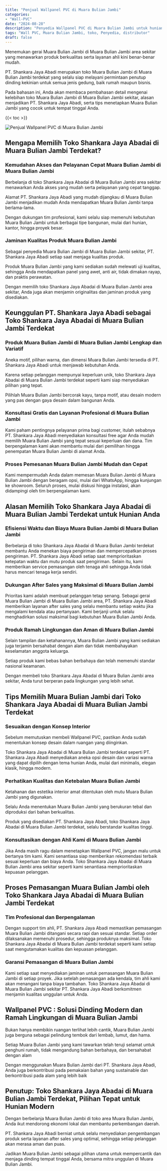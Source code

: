 ```yaml
---
title: "Penjual Wallpanel PVC di Muara Bulian Jambi"
categories: 
- "Wall-PVC"
date: "2024-08-28"
description: "Penyedia Wallpanel PVC di Muara Bulian Jambi untuk hunian, perkantoran, serta ritel. Panel unggulan, beragam motif, warna elegan, dengan jasa penempatan oleh teknisi berpengalaman serta garansi resmi!|Layanan penjualan Wallpanel PVC di Muara Bulian Jambi bagi keperluan hunian, perkantoran, atau ritel, beserta material berkualitas dan instalasi oleh teknisi profesional serta garansi resmi.|Solusi Wallpanel PVC di Muara Bulian Jambi yang andal untuk tempat tinggal, kantor, dan ritel, dengan material berkualitas dan instalasi oleh teknisi ahli dan garansi resmi.|Penjualan Wallpanel PVC di Muara Bulian Jambi untuk tempat tinggal, office, dan ritel, dengan material terbaik dan pemasangan ditangani oleh teknisi ahli, dilengkapi dengan kepastian resmi.}"
tags: "Wall PVC, Muara Bulian Jambi, toko, Penyedia, distributor"
draft: false
---
```


Menemukan gerai Muara Bulian Jambi di Muara Bulian Jambi area sekitar yang menawarkan produk berkualitas serta layanan ahli kini benar-benar mudah.

PT. Shankara Jaya Abadi merupakan toko Muara Bulian Jambi di Muara Bulian Jambi terdekat yang selalu siap melayani permintaan penutup dinding kekinian untuk semua jenis gedung, baik rumah maupun bisnis.

Pada bahasan ini, Anda akan membaca pembahasan detail mengenai kelebihan toko Muara Bulian Jambi di Muara Bulian Jambi sekitar, alasan menjadikan PT. Shankara Jaya Abadi, serta tips menetapkan Muara Bulian Jambi yang cocok untuk tempat tinggal Anda.

{{< toc >}}

![Penjual Wallpanel PVC di Muara Bulian Jambi](/images/Wall-PVC/Penjual-Wallpanel-PVC-di-Muara-Bulian-Jambi.png)


## Mengapa Memilih Toko Shankara Jaya Abadai di Muara Bulian Jambi Terdekat?

### Kemudahan Akses dan Pelayanan Cepat Muara Bulian Jambi di Muara Bulian Jambi

Berbelanja di toko Shankara Jaya Abadai di Muara Bulian Jambi area sekitar menawarkan Anda akses yang mudah serta pelayanan yang cepat tanggap.

Alamat PT. Shankara Jaya Abadi yang mudah dijangkau di Muara Bulian Jambi menjadikan mudah Anda mendapatkan Muara Bulian Jambi tanpa berlama-lama.

Dengan dukungan tim profesional, kami selalu siap memenuhi kebutuhan Muara Bulian Jambi untuk berbagai tipe bangunan, mulai dari hunian, kantor, hingga proyek besar.

### Jaminan Kualitas Produk Muara Bulian Jambi

Sebagai penyedia Muara Bulian Jambi di Muara Bulian Jambi sekitar, PT. Shankara Jaya Abadi setiap saat menjaga kualitas produk.

Produk Muara Bulian Jambi yang kami sediakan sudah melewati uji kualitas, sehingga Anda mendapatkan panel yang awet, anti air, tidak dimakan rayap, dan praktis perawatan.

Dengan memilih toko Shankara Jaya Abadai di Muara Bulian Jambi area sekitar, Anda juga akan menjamin originalitas dan jaminan produk yang disediakan.

## Keunggulan PT. Shankara Jaya Abadi sebagai Toko Shankara Jaya Abadai di Muara Bulian Jambi Terdekat

### Produk Muara Bulian Jambi di Muara Bulian Jambi Lengkap dan Variatif

Aneka motif, pilihan warna, dan dimensi Muara Bulian Jambi tersedia di PT. Shankara Jaya Abadi untuk menjawab kebutuhan Anda.

Karena setiap pelanggan mempunyai keperluan unik, toko Shankara Jaya Abadai di Muara Bulian Jambi terdekat seperti kami siap menyediakan pilihan yang tepat.

Pilihlah Muara Bulian Jambi bercorak kayu, tanpa motif, atau desain modern yang pas dengan gaya desain dalam bangunan Anda.

### Konsultasi Gratis dan Layanan Profesional di Muara Bulian Jambi

Kami paham pentingnya pelayanan prima bagi customer, itulah sebabnya PT. Shankara Jaya Abadi menyediakan konsultasi free agar Anda mudah memilih Muara Bulian Jambi yang tepat sesuai keperluan dan dana. Tim berpengalaman kami akan membantu mulai dari pemilihan hingga penempatan Muara Bulian Jambi di alamat Anda.

### Proses Pemesanan Muara Bulian Jambi Mudah dan Cepat

Kami mempermudah Anda dalam memesan Muara Bulian Jambi di Muara Bulian Jambi dengan beragam opsi, mulai dari WhatsApp, hingga kunjungan ke showroom. Seluruh proses, mulai diskusi hingga instalasi, akan didampingi oleh tim berpengalaman kami.

## Alasan Memilih Toko Shankara Jaya Abadai di Muara Bulian Jambi Terdekat untuk Hunian Anda

### Efisiensi Waktu dan Biaya Muara Bulian Jambi di Muara Bulian Jambi

Berbelanja di toko Shankara Jaya Abadai di Muara Bulian Jambi terdekat membantu Anda menekan biaya pengiriman dan mempercepatkan proses pengiriman. PT. Shankara Jaya Abadi setiap saat memprioritaskan ketepatan waktu dan mutu produk saat pengiriman. Selain itu, kami memberikan service pemasangan oleh tenaga ahli sehingga Anda tidak harus mencari tenaga kerja sendiri.

### Dukungan After Sales yang Maksimal di Muara Bulian Jambi

Prioritas kami adalah membuat pelanggan tetap senang. Sebagai gerai Muara Bulian Jambi di Muara Bulian Jambi area, PT. Shankara Jaya Abadi memberikan layanan after sales yang selalu membantu setiap waktu jika mengalami kendala atau pertanyaan. Kami berjanji untuk selalu menghadirkan solusi maksimal bagi kebutuhan Muara Bulian Jambi Anda.

### Produk Ramah Lingkungan dan Aman di Muara Bulian Jambi

Selain tampilan dan ketahanannya, Muara Bulian Jambi yang kami sediakan juga terjamin bersahabat dengan alam dan tidak membahayakan keselamatan anggota keluarga.

Setiap produk kami bebas bahan berbahaya dan telah memenuhi standar nasional keamanan.

Dengan membeli toko Shankara Jaya Abadai di Muara Bulian Jambi area sekitar, Anda turut berperan pada lingkungan yang lebih sehat.

## Tips Memilih Muara Bulian Jambi dari Toko Shankara Jaya Abadai di Muara Bulian Jambi Terdekat

### Sesuaikan dengan Konsep Interior 

Sebelum memutuskan membeli Wallpanel PVC, pastikan Anda sudah menentukan konsep desain dalam ruangan yang diinginkan.

Toko Shankara Jaya Abadai di Muara Bulian Jambi terdekat seperti PT. Shankara Jaya Abadi menyediakan aneka opsi desain dan variasi warna yang dapat dipilih dengan tema hunian Anda, mulai dari minimalis, elegan klasik, hingga modern.

### Perhatikan Kualitas dan Ketebalan Muara Bulian Jambi

Ketahanan dan estetika interior amat ditentukan oleh mutu Muara Bulian Jambi yang digunakan.

Selalu Anda menentukan Muara Bulian Jambi yang berukuran tebal dan diproduksi dari bahan berkualitas.

Produk yang disediakan PT. Shankara Jaya Abadi, toko Shankara Jaya Abadai di Muara Bulian Jambi terdekat, selalu berstandar kualitas tinggi.

### Konsultasikan dengan Ahli Kami di Muara Bulian Jambi

Jika Anda masih ragu dalam menetapkan Wallpanel PVC, jangan malu untuk bertanya tim kami. Kami senantiasa siap memberikan rekomendasi terbaik sesuai keperluan dan biaya Anda. Toko Shankara Jaya Abadai di Muara Bulian Jambi area sekitar seperti kami senantiasa memprioritaskan kepuasan pelanggan.

## Proses Pemasangan Muara Bulian Jambi oleh Toko Shankara Jaya Abadai di Muara Bulian Jambi Terdekat

### Tim Profesional dan Berpengalaman

Dengan support tim ahli, PT. Shankara Jaya Abadi memastikan pemasangan Muara Bulian Jambi ditangani secara rapi dan sesuai standar. Setiap order dilaksanakan memenuhi prosedur, sehingga produknya maksimal. Toko Shankara Jaya Abadai di Muara Bulian Jambi terdekat seperti kami setiap saat mengutamakan kualitas dan kepuasan pelanggan.

### Garansi Pemasangan di Muara Bulian Jambi

Kami setiap saat menyediakan jaminan untuk pemasangan Muara Bulian Jambi di setiap proyek. Jika setelah pemasangan ada kendala, tim ahli kami akan menangani tanpa biaya tambahan. Toko Shankara Jaya Abadai di Muara Bulian Jambi sekitar PT. Shankara Jaya Abadi berkomitmen menjamin kualitas unggulan untuk Anda.

##  Wallpanel PVC : Solusi Dinding Modern dan Ramah Lingkungan di Muara Bulian Jambi

Bukan hanya membikin ruangan terlihat lebih cantik, Muara Bulian Jambi juga berguna sebagai pelindung tembok dari lembab, lumut, dan hama.

Setiap Muara Bulian Jambi yang kami tawarkan telah teruji selamat untuk penghuni rumah, tidak mengandung bahan berbahaya, dan bersahabat dengan alam

Dengan menggunakan Muara Bulian Jambi dari PT. Shankara Jaya Abadi, Anda juga berkontribusi pada pemakaian bahan yang sustainable dan berkontribusi pada alam yang lebih baik

## Penutup: Toko Shankara Jaya Abadai di Muara Bulian Jambi Terdekat, Pilihan Tepat untuk Hunian Modern

Dengan berbelanja Muara Bulian Jambi di toko area Muara Bulian Jambi, Anda ikut mendorong ekonomi lokal dan membantu perkembangan daerah.

PT. Shankara Jaya Abadi berniat untuk selalu menyediakan pengembangan produk serta layanan after sales yang optimal, sehingga setiap pelanggan akan merasa aman dan puas.

Jadikan Muara Bulian Jambi sebagai pilihan utama untuk mempercantik dan menjaga dinding tempat tinggal Anda, bersama mitra unggulan di Muara Bulian Jambi.